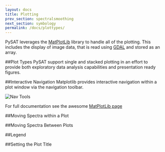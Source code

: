 ```yaml
---
layout: docs
title: Plotting
prev_section: spectralsmoothing
next_section: symbology
permalink: /docs/plottypes/
---
```


PySAT leverages the [MatPlotLib](http://matplotlib.org) library to handle all of the plotting.  This includes the display of image data, that is read using [GDAL](http://gdal.org) and stored as an array.

##Plot Types
PySAT support single and stacked plotting in an effort to provide both exploratory data analysis capabilities and presentation ready figures.

##Interactive Navigation
Matplotlib provides interactive navigation within a plot window via the navigation toolbar.

![Nav Tools](../../img/plottypes/toolbar.png)

For full documentation see the awesome [MatPlotLib page](http://matplotlib.org/1.3.1/users/navigation_toolbar.html)

##Moving Spectra within a Plot

##Moving Spectra Between Plots

##Legend

##Setting the Plot Title


